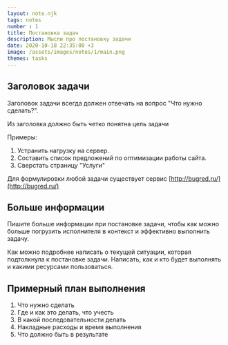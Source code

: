 ```yaml
---
layout: note.njk
tags: notes
number : 1
title: Постановка задач
description: Мысли про постановку задачи
date: 2020-10-18 22:35:00 +3
image: /assets/images/notes/1/main.png
themes: tasks
---
```


## Заголовок задачи

Заголовок задачи всегда должен отвечать на вопрос "Что нужно сделать?".

Из заголовка должно быть четко понятна цель задачи

Примеры:

1. Устранить нагрузку на сервер.
2. Составить список предложений по оптимизации работы сайта.
3. Сверстать страницу "Услуги"

Для формулировки любой задачи существует сервис [http://bugred.ru/](http://bugred.ru/)

## Больше информации

Пишите больше информации при постановке задачи, чтобы как можно больше погрузить исполнителя в
контекст и эффективно выполнить задачу.

Как можно подробнее написать о текущей ситуации, которая подтолкнула к постановке задачи.
Написать, как и кто будет выполнять и какими ресурсами пользоваться.

## Примерный план выполнения

1. Что нужно сделать
2. Где и как это делать, что учесть
3. В какой последовательности делать
4. Накладные расходы и время выполнения
5. Что должно быть в результате